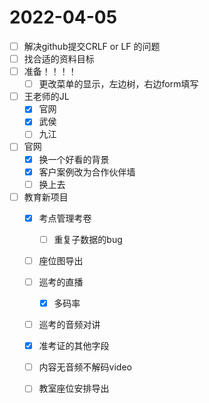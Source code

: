 # 2022-04-05
 - [ ] 解决github提交CRLF or LF 的问题
 - [ ] 找合适的资料目标
 - [ ] 准备！！！！
   - [ ] 更改菜单的显示，左边树，右边form填写
 - [ ] 王老师的JL
   - [x] 官网
   - [x] 武侯
   - [ ] 九江
 - [ ] 官网
   - [x]  换一个好看的背景
   - [x]  客户案例改为合作伙伴墙
   - [ ]  换上去
 - [ ] 教育新项目
   - [x] 考点管理考卷
     - [ ] 重复子数据的bug
   - [ ] 座位图导出
   - [ ] 巡考的直播
     - [x] 多码率
   - [ ] 巡考的音频对讲
   - [x] 准考证的其他字段
   
   - [ ] 内容无音频不解码video
   - [ ] 教室座位安排导出